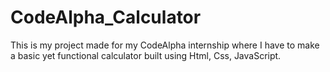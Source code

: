 # CodeAlpha_Calculator
This is my project made for my CodeAlpha internship where I have to make a basic yet functional calculator built using Html, Css, JavaScript.
